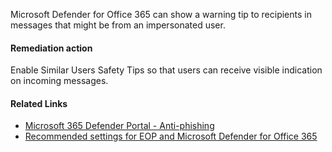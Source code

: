 Microsoft Defender for Office 365 can show a warning tip to recipients in messages that might be from an impersonated user.

#### Remediation action
Enable Similar Users Safety Tips so that users can receive visible indication on incoming messages.

#### Related Links

* [Microsoft 365 Defender Portal - Anti-phishing](https://security.microsoft.com/antiphishing) 
* [Recommended settings for EOP and Microsoft Defender for Office 365](https://aka.ms/orca-atpp-docs-7)
